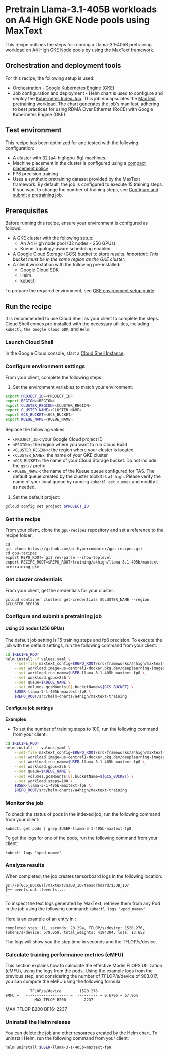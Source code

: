 # Pretrain Llama-3.1-405B workloads on A4 High GKE Node pools using MaxText

This recipe outlines the steps for running a Llama-3.1-405B pretraining workload on
[A4 High GKE Node pools](https://cloud.google.com/kubernetes-engine) by using the
[MaxText framework](https://github.com/AI-Hypercomputer/maxtext).

## Orchestration and deployment tools

For this recipe, the following setup is used:

- Orchestration - [Google Kubernetes Engine (GKE)](https://cloud.google.com/kubernetes-engine)
- Job configuration and deployment - Helm chart is used to configure and deploy the
  [Kubernetes Index Job](https://kubernetes.io/blog/2021/04/19/introducing-indexed-jobs).
  This job encapsulates the
  [MaxText pretraining workload](https://github.com/AI-Hypercomputer/maxtext/blob/main/MaxText/train.py).
  The chart generates the job's manifest, adhering to best practices for using RDMA Over Ethernet (RoCE) with Google Kubernetes Engine (GKE).

## Test environment

This recipe has been optimized for and tested with the following configuration:

- A cluster with 32 [a4-highgpu-8g] machines.
- Machine placement in the cluster is configured using a [compact placement policy](https://cloud.google.com/kubernetes-engine/docs/how-to/compact-placement)
- FP8 precision training
- Uses a synthetic pretraining dataset provided by the MaxText framework. By default, the job
  is configured to execute 15 training steps. If you want to change the number of training steps,
  see [Configure and submit a pretraining job](#configure-and-submit-a-pretraining-job).

## Prerequisites

Before running this recipe, ensure your environment is configured as follows:

- A GKE cluster with the following setup:
    - An A4 High node pool (32 nodes - 256 GPUs)
    - Kueue Topology-aware scheduling enabled
- A Google Cloud Storage (GCS) bucket to store results.
  *Important: This bucket must be in the same region as the GKE cluster*.
- A client workstation with the following pre-installed:
   - Google Cloud SDK
   - Helm
   - kubectl

To prepare the required environment, see
[GKE environment setup guide](../../../../docs/configuring-environment-gke-a4-high.md).

## Run the recipe

It is recommended to use Cloud Shell as your client to complete the steps.
Cloud Shell comes pre-installed with the necessary utilities, including
`kubectl`, `the Google Cloud SDK`, and `Helm`.

### Launch Cloud Shell

In the Google Cloud console, start a [Cloud Shell Instance](https://console.cloud.google.com/?cloudshell=true).

### Configure environment settings

From your client, complete the following steps:

1. Set the environment variables to match your environment:

  ```bash
  export PROJECT_ID=<PROJECT_ID>
  export REGION=<REGION>
  export CLUSTER_REGION=<CLUSTER_REGION>
  export CLUSTER_NAME=<CLUSTER_NAME>
  export GCS_BUCKET=<GCS_BUCKET>
  export KUEUE_NAME=<KUEUE_NAME>
  ```

  Replace the following values:

  - `<PROJECT_ID>`: your Google Cloud project ID
  - `<REGION>`: the region where you want to run Cloud Build
  - `<CLUSTER_REGION>`: the region where your cluster is located
  - `<CLUSTER_NAME>`: the name of your GKE cluster
  - `<GCS_BUCKET>`: the name of your Cloud Storage bucket. Do not include the `gs://` prefix
  - `<KUEUE_NAME>`: the name of the Kueue queue configured for TAS. The default queue created by the cluster toolkit is `a4-high`. Please verify the name of your local queue by running `kubectl get queues` and modify it as needed.
1. Set the default project:

  ```bash
  gcloud config set project $PROJECT_ID
  ```

### Get the recipe

From your client, clone the `gpu-recipes` repository and set a reference to the recipe folder.

```
cd
git clone https://github.com/ai-hypercomputer/gpu-recipes.git
cd gpu-recipes
export REPO_ROOT=`git rev-parse --show-toplevel`
export RECIPE_ROOT=$REPO_ROOT/training/a4high/llama-3.1-405b/maxtext-pretraining-gke
```

### Get cluster credentials

From your client, get the credentials for your cluster.

```
gcloud container clusters get-credentials $CLUSTER_NAME --region $CLUSTER_REGION
```

### Configure and submit a pretraining job

#### Using 32 nodes (256 GPUs)

The default job setting is 15 training steps and fp8 precision. To execute the job with the
default settings, run the following command from your client:

```bash
cd $RECIPE_ROOT
helm install -f values.yaml \
    --set-file maxtext_config=$REPO_ROOT/src/frameworks/a4high/maxtext-configs/llama-3.1-405b-256gpus-a4h-fp8.yaml \
    --set workload.image=us-central1-docker.pkg.dev/deeplearning-images/reproducibility/jax-maxtext-gpu:jax0.5.1-cuda_dl25.02-rev1-maxtext-20150317  \
    --set workload.run_name=$USER-llama-3-1-405b-maxtext-fp8 \
    --set workload.gpus=256 \
    --set queue=$KUEUE_NAME \
    --set volumes.gcsMounts[0].bucketName=${GCS_BUCKET} \
    $USER-llama-3-1-405b-maxtext-fp8 \
    $REPO_ROOT/src/helm-charts/a4high/maxtext-training
```

#### Configure job settings

**Examples**

- To set the number of training steps to 100, run the following command from your client:

```bash
cd $RECIPE_ROOT
helm install -f values.yaml \
    --set-file maxtext_config=$REPO_ROOT/src/frameworks/a4high/maxtext-configs/llama-3.1-405b-256gpus-a4h-fp8.yaml \
    --set workload.image=us-central1-docker.pkg.dev/deeplearning-images/reproducibility/jax-maxtext-gpu:jax0.5.1-cuda_dl25.02-rev1-maxtext-20150317  \
    --set workload.run_name=$USER-llama-3-1-405b-maxtext-fp8 \
    --set workload.gpus=256 \
    --set queue=$KUEUE_NAME \
    --set volumes.gcsMounts[0].bucketName=${GCS_BUCKET} \
    --set workload.steps=100 \
    $USER-llama-3-1-405b-maxtext-fp8 \
    $REPO_ROOT/src/helm-charts/a4high/maxtext-training
```

### Monitor the job

To check the status of pods in the indexed job, run the following command from your client:

```
kubectl get pods | grep $USER-llama-3-1-405b-maxtext-fp8
```

To get the logs for one of the pods, run the following command from your client:

```
kubectl logs "<pod_name>"
```

### Analyze results

When completed, the job creates tensorboard logs in the following location:

```
gs://${GCS_BUCKET}/maxtext/$JOB_ID/tensorboard/$JOB_ID/
├── events.out.tfevents....
...
```

To inspect the text logs generated by MaxText, retrieve them from any Pod in the job using the following command:
 `kubectl logs "<pod_name>"`


Here is an example of an entry in :

```
completed step: 11, seconds: 28.294, TFLOP/s/device: 1520.276, Tokens/s/device: 579.059, total_weights: 4194304, loss: 13.652
```

The logs will show you the step time in seconds and the TFLOP/s/device.

### Calculate training performance metrics (eMFU)

This section explains how to calculate the effective Model FLOPS Utilization (eMFU), using the logs from the pods.
Using the example logs from the previous step, and considering the number of TFLOP/s/device of 903.017,
you can compute the eMFU using the following formula:

```
           TFLOP/s/device        1520.276
eMFU =   ------------------- =  --------- = 0.6796 = 67.96%
             MAX TFLOP B200        2237

```

MAX TFLOP B200 BF16: 2237


### Uninstall the Helm release

You can delete the job and other resources created by the Helm chart.
To uninstall Helm, run the following command from your client:

```bash
helm uninstall $USER-llama-3-1-405b-maxtext-fp8
```
